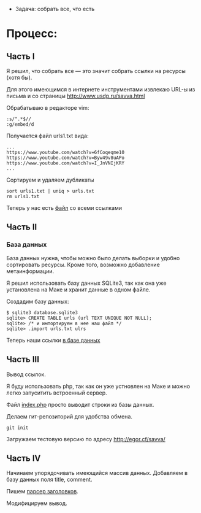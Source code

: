 * Задача: собрать все, что есть

# Процесс:

## Часть I

Я решил, что собрать все — это значит собрать ссылки на ресурсы (хотя бы).

Для этого имеющимся в интернете инструментами извлекаю URL-ы из письма и со страницы http://www.usdp.ru/savva.html

Обрабатываю в редакторе vim:
```
:s/".*$//
:g/embed/d
```

Получается файл urls1.txt вида:

```
...
https://www.youtube.com/watch?v=6fCoqeqme10
https://www.youtube.com/watch?v=Byw49v8uAPo
https://www.youtube.com/watch?v=I_JnVNIjKRY
...
```

Сортируем и удаляем дубликаты

```
sort urls1.txt | uniq > urls.txt
rm urls1.txt
```

Теперь у нас есть [файл](urls.txt) со всеми ссылками

## Часть II

### База данных

База данных нужна, чтобы можно было делать выборки и удобно сортировать ресурсы. Кроме того, возможно добавление метаинформации.

Я решил использовать базу данных SQLite3, так как она уже установлена на Маке и хранит данные в одном файле.

Создадим базу данных:
```
$ sqlite3 database.sqlite3
sqlite> CREATE TABLE urls (url TEXT UNIQUE NOT NULL);
sqlite> /* и импортируем в нее наш файл */
sqlite> .import urls.txt ulrs
```

Теперь наши ссылки [в базе данных](database.sqlite)

## Часть III

Вывод ссылок.

Я буду использовать php, так как он уже устновлен на Маке и можно легко запуситить встроенный сервер.

Файл [index.php](index.php) просто выводит строки из базы данных.

Делаем гит-репозиторий для удобства обмена.

```
git init
```

Загружаем тестовую версию по адресу http://egor.cf/savva/

## Часть IV

Начинаем упорядочивать имеющийся массив данных.
Добавляем в базу данных поля title, comment.

Пишем [парсер заголовков](get_titles.php).

Модифицируем вывод.
